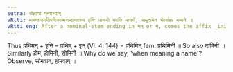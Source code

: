 ```yaml
---
sutra: संज्ञायां मन्माभ्याम्
vRtti: मन्नन्तात्प्रातिपदिकान्मशब्दान्ताच्च इनिः प्रत्ययो भवति मत्वर्थे, समुदायेन चेत्संज्ञा गम्यते ॥
vRtti_eng: After a nominal-stem ending in मन् or म, comes the affix _ini_, in the sense of _matup_, when the whole word formed means a name.
---
```

Thus प्रथिमन् + इनि = प्रथिम् + इन् (VI. 4. 144) = प्रथिमिन् fem. प्रथिमिनी ॥ So also दामिनी ॥ Similarly होम, होमिनी, सोमिनी ॥ Why do we say, 'when meaning a name'? Observe, सोमवान्, होमवान् ॥
